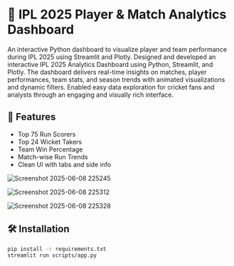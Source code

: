 # 🏏 IPL 2025 Player & Match Analytics Dashboard

An interactive Python dashboard to visualize player and team performance during IPL 2025 using Streamlit and Plotly.
Designed and developed an interactive IPL 2025 Analytics Dashboard using Python, Streamlit, and Plotly. The dashboard delivers real-time insights on matches, player performances, team stats, and season trends with animated visualizations and dynamic filters. Enabled easy data exploration for cricket fans and analysts through an engaging and visually rich interface.

## 📌 Features
- Top 75 Run Scorers
- Top 24 Wicket Takers
- Team Win Percentage
- Match-wise Run Trends
- Clean UI with tabs and side info
  
![Screenshot 2025-06-08 225245](https://github.com/user-attachments/assets/3c0666c7-ecb7-43aa-9faf-ac847b869ed1)

![Screenshot 2025-06-08 225312](https://github.com/user-attachments/assets/38997e91-351c-4601-9af9-a52fc6c8bd66)

![Screenshot 2025-06-08 225328](https://github.com/user-attachments/assets/8cdc9858-ca94-4003-a78d-c46c735d4297)



## 🛠️ Installation
```bash
pip install -r requirements.txt
streamlit run scripts/app.py




